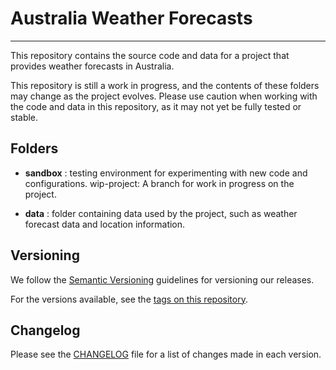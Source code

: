 # Australia Weather Forecasts

---


This repository contains the source code and data for a project that provides weather forecasts in Australia.

This repository is still a work in progress, and the contents of these folders may change as the project evolves. Please use caution when working with the code and data in this repository, as it may not yet be fully tested or stable.

## Folders

* <b>sandbox</b> : testing environment for experimenting with new code and configurations.
wip-project: A branch for work in progress on the project.

* <b>data</b> :  folder containing data used by the project, such as weather forecast data and location information.


## Versioning

We follow the [Semantic Versioning](https://semver.org/) guidelines for versioning our releases.

For the versions available, see the [tags on this repository](https://github.com/WeatherForecasterTeam/australia_weather_forecasts/tags).

## Changelog

Please see the [CHANGELOG](CHANGELOG.md) file for a list of changes made in each version.

